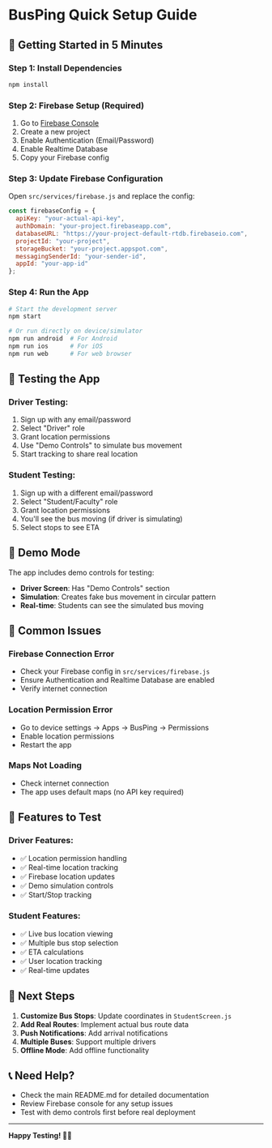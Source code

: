 # BusPing Quick Setup Guide

## 🚀 Getting Started in 5 Minutes

### Step 1: Install Dependencies
```bash
npm install
```

### Step 2: Firebase Setup (Required)
1. Go to [Firebase Console](https://console.firebase.google.com/)
2. Create a new project
3. Enable Authentication (Email/Password)
4. Enable Realtime Database
5. Copy your Firebase config

### Step 3: Update Firebase Configuration
Open `src/services/firebase.js` and replace the config:

```javascript
const firebaseConfig = {
  apiKey: "your-actual-api-key",
  authDomain: "your-project.firebaseapp.com",
  databaseURL: "https://your-project-default-rtdb.firebaseio.com",
  projectId: "your-project",
  storageBucket: "your-project.appspot.com",
  messagingSenderId: "your-sender-id",
  appId: "your-app-id"
};
```

### Step 4: Run the App
```bash
# Start the development server
npm start

# Or run directly on device/simulator
npm run android  # For Android
npm run ios      # For iOS
npm run web      # For web browser
```

## 🧪 Testing the App

### Driver Testing:
1. Sign up with any email/password
2. Select "Driver" role
3. Grant location permissions
4. Use "Demo Controls" to simulate bus movement
5. Start tracking to share real location

### Student Testing:
1. Sign up with a different email/password
2. Select "Student/Faculty" role
3. Grant location permissions
4. You'll see the bus moving (if driver is simulating)
5. Select stops to see ETA

## 🔧 Demo Mode

The app includes demo controls for testing:
- **Driver Screen**: Has "Demo Controls" section
- **Simulation**: Creates fake bus movement in circular pattern
- **Real-time**: Students can see the simulated bus moving

## 🐛 Common Issues

### Firebase Connection Error
- Check your Firebase config in `src/services/firebase.js`
- Ensure Authentication and Realtime Database are enabled
- Verify internet connection

### Location Permission Error
- Go to device settings → Apps → BusPing → Permissions
- Enable location permissions
- Restart the app

### Maps Not Loading
- Check internet connection
- The app uses default maps (no API key required)

## 📱 Features to Test

### Driver Features:
- ✅ Location permission handling
- ✅ Real-time location tracking
- ✅ Firebase location updates
- ✅ Demo simulation controls
- ✅ Start/Stop tracking

### Student Features:
- ✅ Live bus location viewing
- ✅ Multiple bus stop selection
- ✅ ETA calculations
- ✅ User location tracking
- ✅ Real-time updates

## 🎯 Next Steps

1. **Customize Bus Stops**: Update coordinates in `StudentScreen.js`
2. **Add Real Routes**: Implement actual bus route data
3. **Push Notifications**: Add arrival notifications
4. **Multiple Buses**: Support multiple drivers
5. **Offline Mode**: Add offline functionality

## 📞 Need Help?

- Check the main README.md for detailed documentation
- Review Firebase console for any setup issues
- Test with demo controls first before real deployment

---

**Happy Testing! 🚌✨** 